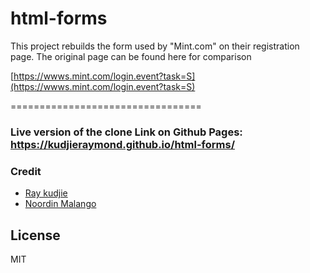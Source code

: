# html-forms
This project rebuilds the form used by "Mint.com" on their registration page. The original page can be found here for comparison 

[https://wwws.mint.com/login.event?task=S](https://wwws.mint.com/login.event?task=S)


=================================
### Live version of the clone Link on Github Pages: https://kudjieraymond.github.io/html-forms/


### Credit
* [Ray kudjie](https://github.com/kudjieRaymond)
* [Noordin Malango](https://github.com/i4seeu)


## License 
MIT


